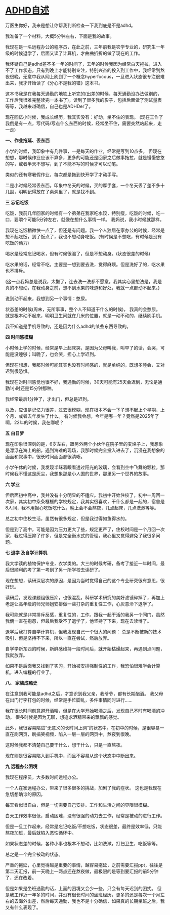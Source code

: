 # [ADHD自述](https://github.com/QiYongchuan/MyGitBlog/issues/125)

万医生你好，我来是想让你帮我判断检查一下我到底是不是adhd。

我准备了一个材料，大概5分钟左右，下面是我的故事。

我现在是一名远程办公的程序员，在此之前，三年前我是农学专业的，研究生一年级的时候退学了，后面又读了计算机，才曲曲折折的做了现在的工作。

我怀疑自己是adhd差不多一年的时间了，去年的时候我因为经常白天拖拉，进入不了工作状态，只有到晚上才能特别专注，特别兴奋的投入到工作中，我经常到熬夜很晚，无意中我从网上刷到了一个概念hyperfocous，一旦进入状态很专注很难出来，我才开始读了《分心不是我的错》这本书。

这本书我是在我每天通勤的地铁上听完的(出差的时候，每天通勤没办法做别的，工作后我很难完整读完一本书了)，读到了很多我的影子，包括后面做了测试量表等等，我越来越确信，自己也是ADHDer了。

现在回忆小时候，我成长经历，我其实没有：好动，坐不住的表现。 (现在工作了我倒是有一点，写代码/写点什么东西的时候，经常坐不住，需要突然站起来，走一走)

**一、作业拖延、丢东西**

小学的时候，我印象中有几件事，一是每天的作业，经常是写到10点多。 但现在想想，那时候作业应该不算多，更多的可能还是回家之后做事拖拉，就是慢慢悠悠的写，或者半天不想写，到了不能不写的时候才可以动笔。

类似的还有寒暑假作业，每次都是拖到快开学了才动手写。

二是小时候经常丢东西。印象中冬天的时候，买的厚手套，一个冬天丢了差不多十几副，明明记得放在了桌洞里了，就是找不到。

**三  忘记吃饭** 

吃饭，我前几年回家的时候有一个弟弟在我家吃水饺，特别瘦，吃饭的时候，吃一口，要嚼个可能5分钟左右，就像在想什么事情一样。
我妈说，我小时候就那样。

我现在吃饭稍微快一点了，但还是有问题。我一个人独居在家办公的时候，经常是想不起吃饭，到了饭点了，我也不想动身吃饭。(有时候是不想吃，有时候是没有吃饭的动力)

喝水是经常忘记喝水，但有时候很渴了，但是不想动身。(状态很差的时候)

吃水果的话，经常不吃，主要是一想到要去洗，觉得麻烦。但是洗好了的，吃水果也不排斥。

(这一点我妈总是说我，太懒了，连去洗一洗都不愿意。我其实心里想法是，我是真的不想动，在我动身之前，想不到水果的味道和好处，我就一点都动不起来。)

说到动不起来，我想到另一个事情：憋尿。

状态差的时候(周末，无所事事，整个人不知道干什么的时候)， 我真的会憋尿。  就是根本动不起来，明明卫生间就在几米的位置，就是一动不动的，继续刷手机。

我不知道是手机导致的，还是因为什么adhd的某些东西导致的。


**四 时间感模糊**

小时候上学的时候，经常是早上起床哭，是因为父母叫我，叫早了的话，会哭，可能是没睡够；叫晚了，也会哭，担心上学迟到。

但现在想想，我那时候可能其实也没有时间感的，就是单纯的，既想多睡会，又对迟到很恐惧。

我现在对时间感觉也很不好，我通勤的时候，30天可能有25天会迟到，无论是通勤1小时还是15分钟那种。 

我经常最后1分钟了，才出门，但总是迟到。

以及，应该是记忆力很差，过去很模糊，现在根本不会一下子想不起上个星期，上个月，或者去年发生了什么。  有时候我会想，今年是哪一年？竟然是2025年了啊，22年的时候，我在哪呢？

**五  白日梦**

现在印象很深刻的是，6岁左右，跟另外两个小伙伴在院子里的麦垛子上，我想象是漂浮在海上的船，遇到海难的现场，我那时候完全投入进去了，沉浸在我想象的画面和叙事中，很长时间画面都很清晰。

小学午休的时候，我发现半眯着眼看透过阳光的玻璃，会看到空中飞舞的颗粒，那时候我不懂这是灰尘，我想象那是小人国的世界，那里另一个世界的故事。

**六 学业**

但后面初中高中，我并没有十分明显的不适应。我初中开始住校了，初中一周回一次家，其实初中条条框框的学校规定，我其实很喜欢，干什么都是一起的，宿舍是8人间，我不用担心吃饭吃什么，晚上会不会熬夜，几点起床，几点洗漱等等。

总之初中住校生活，虽然有很多规定，但是我过得如鱼得水的。

但是到了高中，可能是因为压力更大了些，规定更严了，住校时间是一个月回一次家，我过得压抑了许多，但是完全衡水式的管理，我心里又觉得避免了我很多问题。

**七  退学 及自学计算机**

我大学读的植物保护专业，农学类的。大三的时候考研，备考了接近一年时间，最后很顺利的考了第一考到了另一所学校去读研了。

现在想想，读研深层次的原因，是因为当时觉得自己的这个专业研究很有意思，很好玩。

读研后，发现课题组很压抑，也很混乱，科研学术研究的美好滤镜碎掉了，再加上老是让高年级的师兄师姐安排做一些打杂的重复性工作，心灰意泠下退学了。

我可能就是非常排斥反感，重复性的，工作。跟我一起干活的我另一个同门，虽然我俩一直在抱怨，但最后我受不了退学了，他坚持了下来，现在去读博了。

退学后我打算自学计算机，但我发现自己一个很大的问题： 总是不断被新的技术吸引，但是坚持不下来，所以一直在尝试，然后放弃。

自学学新东西的时候，新鲜感维持一段时间后，就开始枯燥起来，再遇到点问题，我就放弃。

如果不是后面我又找到了实习，开始被安排强制性的工作，我恐怕很难学会计算机，进入编程的行业了。

**八、 家族成瘾史**

在注意到我可能是adhd之后，才意识到我父亲，我爷爷，都有长期酗酒。
我父母在出门行李打包的时候，经常是手忙脚乱，多件事情同时进行……

我在很长时间刻意避开酒精，但是在大学开始喝酒之后，发现自己不时有喝酒的冲动。 很多时候是因为无聊，想追求酒精带来的飘飘的感觉。

此外，我很容易陷进“无意义的长时间上网”的状态中。在初中的时候，是很容易一直在刷网页，刷搞笑视频，陷入一层一层的网页中，熬夜到很晚。

这时候我都不清楚自己要干什么，想干什么，只是一直熬夜。

现在则是很容易陷入到手机中，而且不容易从这个状态中中断出来。


**九 远程办公困境**

我现在程序员，大多数时间远程办公。

一个人在家远程办公，带来了很多很多的挑战，加剧了我的症状。
这也是我现在急切想确诊的原因。

每天看似很自由，但是一切需要自己安排。工作和生活之间的界限很模糊。

白天工作效率很低，启动困难，没有很强的动力去工作，经常是被动的进行工作。

但是一旦工作起来，经常是忘记吃饭/不想吃饭，状态很差，最终是效率低，只能熬夜加班，最后就陷入恶性循环中。

如果状态差的时候，各种小事也根本不想动，比如洗漱，打扫卫生，吃饭等等。

总之是一个完全被动的状态。

严重的拖延，心里觉得越是重要的事情，越容易拖延，之前需要汇报ppt，往往是第二天汇报，前一天晚上一两点还在熬夜做，最极限的是等到要汇报的前5分钟了，还在改着。

但是如果是坐班通勤的话，上面的困境又会少一些，只会有每天迟到的困扰。 但是我工作近一年多的时间，并没有很长时间的坐班经历，更多的还是每次一个月左右的去海外出差，然后每天通勤，我也不是十分确信，如果真的长期坐班之后，我又有什么表现了。


